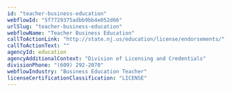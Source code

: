 ```yaml
---
id: "teacher-business-education"
webflowId: "5f7729375adbb9bb4e052d66"
urlSlug: "teacher-business-education"
webflowName: "Teacher Business Education"
callToActionLink: "http://state.nj.us/education/license/endorsements/"
callToActionText: ""
agencyId: education
agencyAdditionalContext: "Division of Licensing and Credentials"
divisionPhone: "(609) 292-2070"
webflowIndustry: "Business Education Teacher"
licenseCertificationClassification: "LICENSE"
---
```

